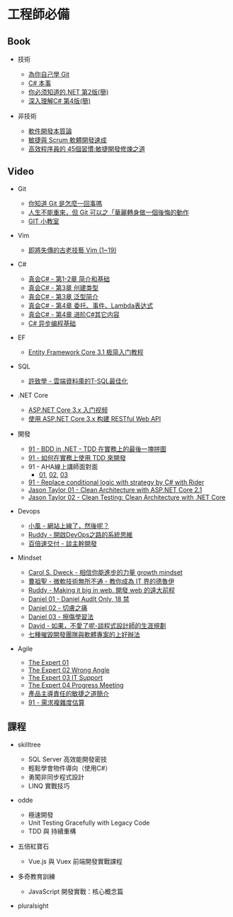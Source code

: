 # 工程師必備

## Book

- 技術
    - [為你自己學 Git](https://gitbook.tw/)
    - [C# 本事](https://leanpub.com/csharp-kungfu)
    - [你必须知道的.NET 第2版(簡)]()
    - [深入理解C# 第4版(簡)]()

- 非技術
    - [軟件開發本質論](https://www.tenlong.com.tw/products/9787115441102)
    - [敏捷與 Scrum 軟體開發速成](https://www.tenlong.com.tw/products/9789864340538)
    - [高效程序員的 45個習慣:敏捷開發修煉之道](https://www.tenlong.com.tw/products/9787115370365)


## Video

- Git
    - [你知道 Git 是怎麼一回事嗎](https://www.youtube.com/watch?v=LgTf7m5B0xA&t=2s)
    - [人生不能重來，但 Git 可以之「華麗轉身做一個後悔的動作](https://www.youtube.com/watch?v=kzRfS-AS0g0)
    - [GIT 小教室](https://www.youtube.com/playlist?list=PLBd8JGCAcUAF2_im__kqZTfEAKnlmfPJy)
    
- Vim
    - [即將失傳的古老技藝 Vim (1~19)](https://www.youtube.com/playlist?list=PLBd8JGCAcUAH56L2CYF7SmWJYKwHQYUDI)

- C#
    - [真会C# - 第1-2章 简介和基础](https://www.bilibili.com/video/BV1vb411V7u7)
    - [真会C# - 第3章 创建类型](https://www.bilibili.com/video/BV1k4411H7aM)
    - [真会C# - 第3章 泛型简介](https://www.bilibili.com/video/BV1A4411F7fj)
    - [真会C# - 第4章 委托、事件、Lambda表达式](https://www.bilibili.com/video/BV1Ht41137R1)
    - [真会C# - 第4章 进阶C#其它内容](https://www.bilibili.com/video/BV1At411N74o)
    - [C# 异步编程基础](https://www.bilibili.com/video/BV1Zf4y117fs)

- EF
    - [Entity Framework Core 3.1 极简入门教程](https://www.bilibili.com/video/BV1xa4y1v7rR)

- SQL
    - [許致學 - 雲端資料庫的T-SQL最佳化](https://channel9.msdn.com/Events/MVP-Virtual-Conference/MVP-Comcamp-Taiwan-2014/T-SQL-Optimization-For-Cloud-Database)

- .NET Core
    - [ASP.NET Core 3.x 入门视频](https://www.bilibili.com/video/BV1c441167KQ)
    - [使用 ASP.NET Core 3.x 构建 RESTful Web API](https://www.bilibili.com/video/av77957694)

- 開發
    - [91 - BDD in .NET - TDD 在實務上的最後一塊拼圖](https://www.youtube.com/watch?v=1tOjSI9ehJ4&list=PL1kj4rMQpe0r73e0VrJgdj0AAJ7V4Sv8p)
    - [91 - 如何在實務上使用 TDD 來開發](https://www.youtube.com/watch?v=dZ_uZmoO2Aw)
    - 91 - AHA線上講師面對面
        - [01](https://www.youtube.com/watch?v=Zu3AIlGCovY), [02](https://www.youtube.com/watch?v=rM55rupxYXk), [03](https://www.youtube.com/watch?v=xKxU2ogmKuU)
    - [91 - Replace conditional logic with strategy by C# with Rider](https://www.youtube.com/watch?v=9rfVe6Uikt0)
    - [Jason Taylor 01 - Clean Architecture with ASP.NET Core 2.1](https://www.youtube.com/watch?v=_lwCVE_XgqI)
    - [Jason Taylor 02 - Clean Testing: Clean Architecture with .NET Core](https://www.youtube.com/watch?v=T6NRcX1vnz8)

- Devops
    - [小風 - 網站上線了，然後呢？](https://www.youtube.com/watch?v=9HougLB72S0)
    - [Ruddy - 開啟DevOps之路的系統思維](https://www.youtube.com/watch?v=wlFMIQOhgAE)
    - [百倍速交付 - 談主幹開發](https://www.youtube.com/watch?v=S4_PTkuavBI)
        

- Mindset
    - [Carol S. Dweck - 相信你能進步的力量 growth mindset](https://www.youtube.com/watch?v=NcvEFiiC_RA&list=PL1kj4rMQpe0pMOI4dIrhdG03i2f5vC7Wd)
    - [曹祖聖 - 微軟技術無所不通 - 教你成為 IT 界的德魯伊](https://www.youtube.com/watch?v=LlsKa4_yI48&list=PL1kj4rMQpe0r73e0VrJgdj0AAJ7V4Sv8p)
    - [Ruddy - Making it big in web. 開發 web 的遠大前程](https://www.youtube.com/watch?v=hWOrTkKXlp4&list=PL1kj4rMQpe0r73e0VrJgdj0AAJ7V4Sv8p)
    - [Daniel 01 - Daniel Audlt Only, 18 禁](https://www.youtube.com/watch?v=xZK0TDzF2rU&list=PL1kj4rMQpe0pMOI4dIrhdG03i2f5vC7Wd)
    - [Daniel 02 - 切膚之痛](https://www.youtube.com/watch?v=-ACI_bOqiwc&list=PL1kj4rMQpe0pMOI4dIrhdG03i2f5vC7Wd)
    - [Daniel 03 - 擦傷學習法](https://www.youtube.com/watch?v=1B8KjJOzKU4&list=PL1kj4rMQpe0r7IDuRCrXai-gaMoz8v7iU)
    - [David - 如果，不愛了呢-談程式設計師的生涯規劃](https://channel9.msdn.com/Events/MVP-Virtual-Conference/MVP-Comcamp-Taiwan-2014/Career-Development-For-Programmers)
    - [七種摧毀開發團隊與軟體專案的上好辦法](https://channel9.msdn.com/Events/MVP-Virtual-Conference/2015-Taiwan-MVP-Comcamp/7-ways)
    
- Agile
    - [The Expert 01](https://www.youtube.com/watch?v=BKorP55Aqvg&list=PL1kj4rMQpe0r73e0VrJgdj0AAJ7V4Sv8p)
    - [The Expert 02 Wrong Angle](https://www.youtube.com/watch?v=mokllJ_Sz_g&list=PLKlTnphWMK_pbfHE4VilQg3GjVuXJdo5I)
    - [The Expert 03 IT Support](https://www.youtube.com/watch?v=ZOzzRlc_qho&list=PLKlTnphWMK_pbfHE4VilQg3GjVuXJdo5I)
    - [The Expert 04 Progress Meeting](https://www.youtube.com/watch?v=u8Kt7fRa2Wc&list=PLKlTnphWMK_pbfHE4VilQg3GjVuXJdo5I)
    - [產品主導責任的敏捷之道簡介](https://www.youtube.com/watch?v=502ILHjX9EE)
    - [91 - 需求複雜度估算](https://www.youtube.com/watch?v=eekUWYrvcQ8)


## 課程

- skilltree
    - SQL Server 高效能開發密技 
    - 輕鬆學會物件導向（使用C#）
    - 勇闖非同步程式設計
    - LINQ 實戰技巧

- odde
    - 極速開發
    - Unit Testing Gracefully with Legacy Code
    - TDD 與 持續重構

- 五倍紅寶石
    - Vue.js 與 Vuex 前端開發實戰課程

- 多奇教育訓練
    - JavaScript 開發實戰：核心概念篇
    
- pluralsight